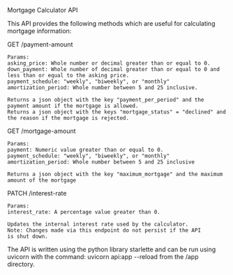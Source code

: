 Mortgage Calculator API

This API provides the following methods which are useful for calculating mortgage information:

GET /payment-amount

    Params:
    asking_price: Whole number or decimal greater than or equal to 0.
    down_payment: Whole number of decimal greater than or equal to 0 and less than or equal to the asking price.
    payment_schedule: "weekly", "biweekly", or "monthly"
    amortization_period: Whole number between 5 and 25 inclusive.

    Returns a json object with the key "payment_per_period" and the payment amount if the mortgage is allowed.
    Returns a json object with the keys "mortgage_status" = "declined" and the reason if the mortgage is rejected.

GET /mortgage-amount

    Params:
    payment: Numeric value greater than or equal to 0.
    payment_schedule: "weekly", "biweekly", or "monthly"
    amortization_period: Whole number between 5 and 25 inclusive

    Returns a json object with the key "maximum_mortgage" and the maximum amount of the mortgage

PATCH /interest-rate

    Params:
    interest_rate: A percentage value greater than 0.

    Updates the internal interest rate used by the calculator.
    Note: Changes made via this endpoint do not persist if the API
    is shut down.

The API is written using the python library starlette and can be run using uvicorn with the command:
uvicorn api:app --reload
from the /app directory.